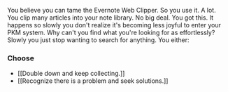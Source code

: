 You believe you can tame the Evernote Web Clipper. So you use it. A lot. You clip many articles into your note library. No big deal. You got this. It happens so slowly you don't realize it's becoming less joyful to enter your PKM system. Why can't you find what you're looking for as effortlessly? Slowly you just stop wanting to search for anything. You either:

### Choose
- [[Double down and keep collecting.]]
- [[Recognize there is a problem and seek solutions.]] 
